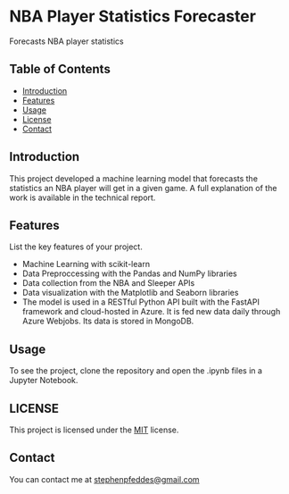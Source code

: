 # NBA Player Statistics Forecaster

Forecasts NBA player statistics

## Table of Contents

- [Introduction](#introduction)
- [Features](#features)
- [Usage](#usage)
- [License](#license)
- [Contact](#contact)

## Introduction

This project developed a machine learning model that forecasts the statistics an NBA player will get in a given game.
A full explanation of the work is available in the technical report.

## Features

List the key features of your project.

- Machine Learning with scikit-learn
- Data Preproccessing with the Pandas and NumPy libraries
- Data collection from the NBA and Sleeper APIs
- Data visualization with the Matplotlib and Seaborn libraries
- The model is used in a RESTful Python API built with the FastAPI framework and cloud-hosted in Azure. It is fed new data daily   through Azure Webjobs. Its data is stored in MongoDB.

## Usage

To see the project, clone the repository and open the .ipynb files in a Jupyter Notebook.

## LICENSE

This project is licensed under the [MIT](https://opensource.org/license/mit) license.

## Contact

You can contact me at stephenpfeddes@gmail.com